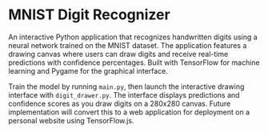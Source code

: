 # MNIST Digit Recognizer

An interactive Python application that recognizes handwritten digits using a neural network trained on the MNIST dataset. The application features a drawing canvas where users can draw digits and receive real-time predictions with confidence percentages. Built with TensorFlow for machine learning and Pygame for the graphical interface.

Train the model by running `main.py`, then launch the interactive drawing interface with `digit_drawer.py`. The interface displays predictions and confidence scores as you draw digits on a 280x280 canvas. Future implementation will convert this to a web application for deployment on a personal website using TensorFlow.js.